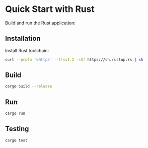 # Quick Start with Rust

Build and run the Rust application:

## Installation

Install Rust toolchain:

```bash
curl --proto '=https' --tlsv1.2 -sSf https://sh.rustup.rs | sh
```

## Build

```bash
cargo build --release
```

## Run

```bash
cargo run
```

## Testing

```bash
cargo test
```
